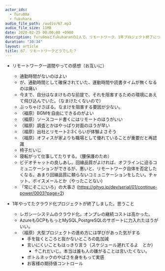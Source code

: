 ```yaml
---
actor_ids:
  - furu8ma
  - fukuhara
audio_file_path: /audio/67.mp3
audio_file_size: 11MB
date: 2020-02-25 00:00:00 +0900
description: furu8maとfukuharanの2人で、リモートワーク、1年プロジェクト終了について語りました。
duration: "30:34"
layout: article
title: 67. リモートワークどうでした？
---
```



- リモートワーク一週間やっての感想（お互いに）
    - 通勤時間がないのはよい
    - が、通勤時間として確保されていた、運動時間や読書タイムが無くなるのは痛い
    - 今まで、自分はなまけものな前提で、それを阻害するための環境にあえて飛び込んでいた。（なまけたくないので）
    - ぶっちゃけさぼる。なまけを阻害する要因が少ない。
    - （福原）BGMを自由にできるのがよい
    - （福原）ソースコード書くにはリモートのほうがいい
    - （福原）調査とかはやっぱり対面のほうが早い
    - （福原）出社とリモート2:3くらいが体験よさそう
    - （福原）オフィスが家よりも職場として優れていることが重要だと再認識
    - 椅子だいじ
    - 寝転がって仕事してたりする。（腰保護のため）
    - ビデオチャットの良しあし。回線品質がよければ、オフラインに迫るコミュニケーションができるが、悪いと、リモートワーク自体を否定したくなる。あまり回線品質に頼らないコミュニケーションをしたい。チャット、ボイスメールとか（やったことない)
    - 「常にそこにいろ」の大事さ (https://gihyo.jp/dev/serial/01/continue-power/0003?page=2)　

- 1年やってたクラウド化プロジェクトが終了しました。思うこと
    - レガシーシステムのクラウド化。オンプレの継続コストは高かった。
    - AzureもGCPももっとMySQL,PostgreSQLのサポートに力入れたほうがいい。
    - （福原）大型プロジェクトの進め方には学びがあった気がする
        - 手を抜くところと抜かないところの匙加減
        - 言いにくいこともはっきり言う（スケジュール遅れてるよ　とか）
            - ↑これだいじ。本当は誰も人の嫌がることは言いたくない。
        - ボトルネックのやばさを身をもって実感
        - お客様の期待値コントロール
